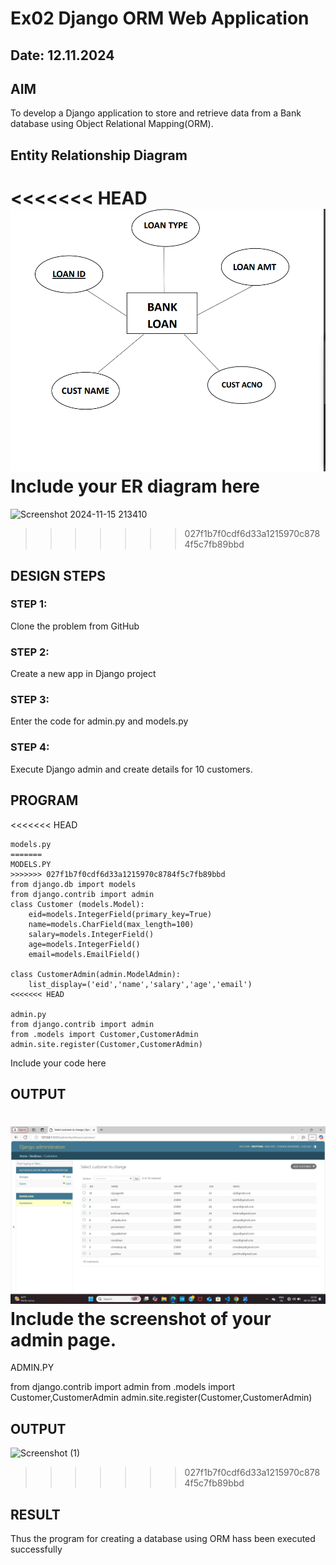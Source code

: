 # Ex02 Django ORM Web Application
## Date: 12.11.2024

## AIM
To develop a Django application to store and retrieve data from a Bank database using Object Relational Mapping(ORM).

## Entity Relationship Diagram
<<<<<<< HEAD
![alt text](<Screenshot 2024-11-23 190153.png>)
Include your ER diagram here
=======
![Screenshot 2024-11-15 213410](https://github.com/user-attachments/assets/eb4016c0-1173-4036-b498-8d923a5973ef)


>>>>>>> 027f1b7f0cdf6d33a1215970c8784f5c7fb89bbd

## DESIGN STEPS

### STEP 1:
Clone the problem from GitHub

### STEP 2:
Create a new app in Django project

### STEP 3:
Enter the code for admin.py and models.py

### STEP 4:
Execute Django admin and create details for 10 customers.

## PROGRAM
<<<<<<< HEAD
``` 
models.py
=======
MODELS.PY 
>>>>>>> 027f1b7f0cdf6d33a1215970c8784f5c7fb89bbd
from django.db import models
from django.contrib import admin
class Customer (models.Model):
    eid=models.IntegerField(primary_key=True)
    name=models.CharField(max_length=100)
    salary=models.IntegerField()
    age=models.IntegerField()
    email=models.EmailField()
 
class CustomerAdmin(admin.ModelAdmin):
    list_display=('eid','name','salary','age','email')
<<<<<<< HEAD

admin.py
from django.contrib import admin
from .models import Customer,CustomerAdmin
admin.site.register(Customer,CustomerAdmin)

```
Include your code here

## OUTPUT
![alt text](<Screenshot (1).png>)
Include the screenshot of your admin page.
=======


ADMIN.PY


from django.contrib import admin
from .models import Customer,CustomerAdmin
admin.site.register(Customer,CustomerAdmin)




## OUTPUT

![Screenshot (1)](https://github.com/user-attachments/assets/913bfd91-4896-478b-8cc0-2b6155c6701f)

>>>>>>> 027f1b7f0cdf6d33a1215970c8784f5c7fb89bbd


## RESULT
Thus the program for creating a database using ORM hass been executed successfully
